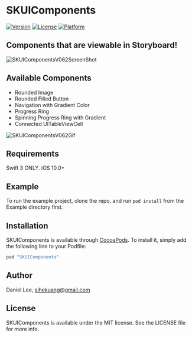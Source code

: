 # SKUIComponents

[![Version](https://img.shields.io/cocoapods/v/SKUIComponents.svg?style=flat)](http://cocoapods.org/pods/SKUIComponents)
[![License](https://img.shields.io/cocoapods/l/SKUIComponents.svg?style=flat)](http://cocoapods.org/pods/SKUIComponents)
[![Platform](https://img.shields.io/cocoapods/p/SKUIComponents.svg?style=flat)](http://cocoapods.org/pods/SKUIComponents)

## Components that are viewable in Storyboard!

![SKUIComponentsV062ScreenShot](https://content.screencast.com/users/sihekuang/folders/Jing/media/e707667e-14fb-4df8-9f8d-99003f13b715/00000011.png)

## Available Components
- Rounded Image
- Rounded Filled Button
- Navigation with Gradient Color
- Progress Ring
- Spinning Progress Ring with Gradient
- Connected UITableViewCell

![SKUIComponentsV062Gif](https://thumbs.gfycat.com/ConcernedLoneAnemonecrab-size_restricted.gif)

## Requirements

Swift 3 ONLY. iOS 10.0+

## Example

To run the example project, clone the repo, and run `pod install` from the Example directory first.

## Installation

SKUIComponents is available through [CocoaPods](http://cocoapods.org). To install
it, simply add the following line to your Podfile:

```ruby
pod "SKUIComponents"
```
## Author

Daniel Lee, sihekuang@gmail.com

## License

SKUIComponents is available under the MIT license. See the LICENSE file for more info.
